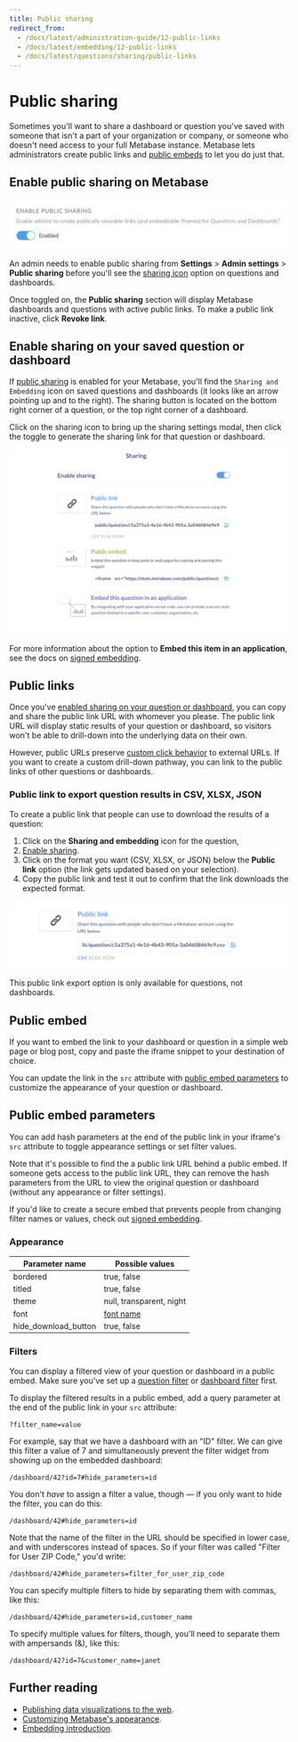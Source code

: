 ```yaml
---
title: Public sharing
redirect_from:
  - /docs/latest/administration-guide/12-public-links
  - /docs/latest/embedding/12-public-links
  - /docs/latest/questions/sharing/public-links
---
```


# Public sharing

Sometimes you'll want to share a dashboard or question you've saved with someone that isn't a part of your organization or company, or someone who doesn't need access to your full Metabase instance. Metabase lets administrators create public links and [public embeds](#public-embed) to let you do just that.

## Enable public sharing on Metabase

![Enable public sharing](../images/enable-public-sharing.png)

An admin needs to enable public sharing from **Settings** > **Admin settings** > **Public sharing** before you'll see the [sharing icon](#enable-sharing-on-your-saved-question-or-dashboard) option on questions and dashboards.

Once toggled on, the **Public sharing** section will display Metabase dashboards and questions with active public links. To make a public link inactive, click **Revoke link**.

## Enable sharing on your saved question or dashboard

If [public sharing](#enable-sharing-on-your-saved-question-or-dashboard) is enabled for your Metabase, you'll find the `Sharing and Embedding` icon on saved questions and dashboards (it looks like an arrow pointing up and to the right). The sharing button is located on the bottom right corner of a question, or the top right corner of a dashboard.

Click on the sharing icon to bring up the sharing settings modal, then click the toggle to generate the sharing link for that question or dashboard.

![Enable sharing](../images/enable-links.png)

For more information about the option to **Embed this item in an application**, see the docs on [signed embedding](../../embedding/signed-embedding.md).

## Public links

Once you've [enabled sharing on your question or dashboard](#enable-sharing-on-your-saved-question-or-dashboard), you can copy and share the public link URL with whomever you please. The public link URL will display static results of your question or dashboard, so visitors won't be able to drill-down into the underlying data on their own.

However, public URLs preserve [custom click behavior](../../dashboards/interactive.md) to external URLs. If you want to create a custom drill-down pathway, you can link to the public links of other questions or dashboards.

### Public link to export question results in CSV, XLSX, JSON

To create a public link that people can use to download the results of a question:

1. Click on the **Sharing and embedding** icon for the question,
2. [Enable sharing](#enable-sharing-on-your-saved-question-or-dashboard).
3. Click on the format you want (CSV, XLSX, or JSON) below the **Public link** option (the link gets updated based on your selection).
4. Copy the public link and test it out to confirm that the link downloads the expected format.

![Public export](../images/public-export.png)

This public link export option is only available for questions, not dashboards.

## Public embed

If you want to embed the link to your dashboard or question in a simple web page or blog post, copy and paste the iframe snippet to your destination of choice.

You can update the link in the `src` attribute with [public embed parameters](#public-embed-parameters) to customize the appearance of your question or dashboard.

## Public embed parameters

You can add hash parameters at the end of the public link in your iframe's `src` attribute to toggle appearance settings or set filter values. 

Note that it's possible to find the a public link URL behind a public embed. If someone gets access to the public link URL, they can remove the hash parameters from the URL to view the original question or dashboard (without any appearance or filter settings).

If you'd like to create a secure embed that prevents people from changing filter names or values, check out [signed embedding](../../embedding/signed-embedding.md).

### Appearance

| Parameter name         | Possible values                                  |
| ---------------------- | ------------------------------------------------ |
| bordered               | true, false                                      |
| titled                 | true, false                                      |
| theme                  | null, transparent, night                         |
| font                   | [font name](../../configuring-metabase/fonts.md) |
| hide_download_button   | true, false                                      |

### Filters

You can display a filtered view of your question or dashboard in a public embed. Make sure you've set up a [question filter](../query-builder/introduction.md#filtering) or [dashboard filter](../../dashboards/filters.md) first.

To display the filtered results in a public embed, add a query parameter at the end of the public link in your `src` attribute:

```
?filter_name=value
```

For example, say that we have a dashboard with an "ID" filter. We can give this filter a value of 7 and simultaneously prevent the filter widget from showing up on the embedded dashboard:

```
/dashboard/42?id=7#hide_parameters=id
```

You don't _have_ to assign a filter a value, though — if you only want to hide the filter, you can do this:

```
/dashboard/42#hide_parameters=id
```

Note that the name of the filter in the URL should be specified in lower case, and with underscores instead of spaces. So if your filter was called "Filter for User ZIP Code," you'd write:

```
/dashboard/42#hide_parameters=filter_for_user_zip_code
```

You can specify multiple filters to hide by separating them with commas, like this:

```
/dashboard/42#hide_parameters=id,customer_name
```

To specify multiple values for filters, though, you'll need to separate them with ampersands (&), like this:

```
/dashboard/42?id=7&customer_name=janet
```

## Further reading

- [Publishing data visualizations to the web](https://www.metabase.com/learn/embedding/embedding-charts-and-dashboards).
- [Customizing Metabase's appearance](../../configuring-metabase/appearance.md).
- [Embedding introduction](../../embedding/start.md).
